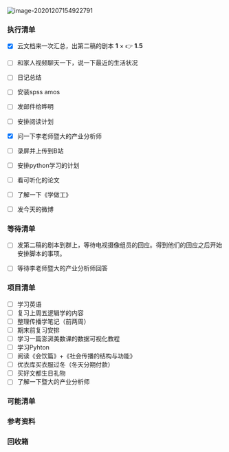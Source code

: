![image-20201207154922791](C:\Users\Zhong\AppData\Roaming\Typora\typora-user-images\image-20201207154922791.png)

### 执行清单

- [x] 云文档来一次汇总，出第二稿的剧本 **1** × 👉 **1.5**

- [ ] 和家人视频聊天一下，说一下最近的生活状况

- [ ] 日记总结

- [ ] 安装spss amos

- [ ] 发邮件给晔明

- [ ] 安排阅读计划

- [x] 问一下李老师暨大的产业分析师

- [ ] 录屏并上传到B站

- [ ] 安排python学习的计划

- [ ] 看可听化的论文

- [ ] 了解一下《学做工》

- [ ] 发今天的微博

  

### 等待清单

- [ ] 发第二稿的剧本到群上，等待电视摄像组员的回应。得到他们的回应之后开始安排脚本的事项。

- [ ] 等待李老师暨大的产业分析师回答

  

### 项目清单

- [ ] 学习英语
- [ ] 复习上周五逻辑学的内容
- [ ] 整理传播学笔记（前两周）
- [ ] 期末前复习安排
- [ ] 学习一篇澎湃美数课的数据可视化教程
- [ ] 学习Pyhton
- [ ] 阅读《会饮篇》+《社会传播的结构与功能》
- [ ] 优衣库买衣服过冬（冬天分期付款）
- [ ] 买好文都生日礼物
- [ ] 了解一下暨大的产业分析师

### 可能清单

### 参考资料

### 回收箱

